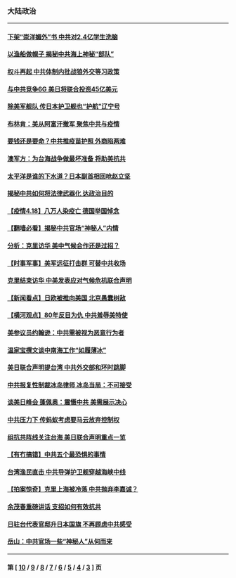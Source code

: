 ### 大陆政治
---
#### [下架“崇洋媚外”书 中共对2.4亿学生洗脑](../../pages/ncid277/n12888911.md) 
#### [以渔船做幌子 揭秘中共海上神秘“部队”](../../pages/ncid277/n12888764.md) 
#### [权斗再起 中共体制内批战狼外交等习政策](../../pages/ncid277/n12888818.md) 
#### [与中共竞争6G 美日将联合投资45亿美元](../../pages/ncid277/n12888507.md) 
#### [除美军舰队 传日本护卫舰也“护航”辽宁号](../../pages/ncid277/n12888296.md) 
#### [布林肯：美从阿富汗撤军 聚焦中共与疫情](../../pages/ncid277/n12888272.md) 
#### [要钱还是要命？中共推疫苗护照 外商陷两难](../../pages/ncid277/n12888288.md) 
#### [澳军方：为台海战争做最坏准备 将助美抗共](../../pages/ncid277/n12888237.md) 
#### [太平洋是谁的下水道？日本副首相回呛赵立坚](../../pages/ncid277/n12888173.md) 
#### [揭秘中共如何将法律武器化 达政治目的](../../pages/ncid277/n12883245.md) 
#### [【疫情4.18】八万人染疫亡 德国举国悼念](../../pages/ncid277/n12887760.md) 
#### [【翻墙必看】揭秘中共官场“神秘人”内情](../../pages/ncid277/n12887385.md) 
#### [分析：克里访华 美中气候合作还是过招？](../../pages/ncid277/n12887263.md) 
#### [【时事军事】美军远征打击群 可替中共收场](../../pages/ncid277/n12885152.md) 
#### [克里结束访华 中美发表应对气候危机联合声明](../../pages/ncid277/n12887251.md) 
#### [【新闻看点】日欧被推向美国 北京愚蠢树敌](../../pages/ncid277/n12887155.md) 
#### [【横河观点】80年反目为仇 中共羞辱美特使](../../pages/ncid277/n12887216.md) 
#### [美参议员约翰逊：中共需被视为恶意行为者](../../pages/ncid277/n12887139.md) 
#### [温家宝撰文谈中南海工作“如履薄冰”](../../pages/ncid277/n12887043.md) 
#### [美日联合声明提台湾 中共外交部和环时跳脚](../../pages/ncid277/n12886876.md) 
#### [中共报复性制裁冰岛律师 冰岛当局：不可接受](../../pages/ncid277/n12886884.md) 
#### [谈美日峰会 蓬佩奥：震慑中共 美需展示决心](../../pages/ncid277/n12886872.md) 
#### [中共压力下 传蚂蚁考虑要马云放弃控制权](../../pages/ncid277/n12886789.md) 
#### [组抗共阵线关注台海 美日联合声明重点一览](../../pages/ncid277/n12886696.md) 
#### [【有冇搞错】中共五个最恐惧的事情](../../pages/ncid277/n12885763.md) 
#### [台湾渔民直击 中共导弹护卫舰穿越海峡中线](../../pages/ncid277/n12886562.md) 
#### [【拍案惊奇】克里上海被冷落 中共抛弃李嘉诚？](../../pages/ncid277/n12886111.md) 
#### [余茂春重磅讲话 支招如何有效抗共](../../pages/ncid277/n12886577.md) 
#### [日驻台代表官邸升日本国旗 不再顾虑中共感受](../../pages/ncid277/n12886524.md) 
#### [岳山：中共官场一些“神秘人”从何而来](../../pages/ncid277/n12885975.md) 

---
#### 第 [ [10](./10.md) / [9](./9.md) / [8](./8.md) / [7](./7.md) / [6](./6.md) / [5](./5.md) / [4](./4.md) / [3](./3.md) ] 页
